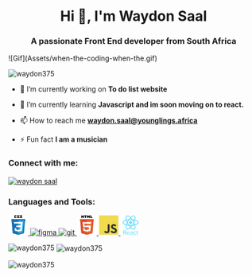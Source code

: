 <h1 align="center">Hi 👋, I'm Waydon Saal</h1>
<h3 align="center">A passionate Front End developer from South Africa</h3>
![Gif](Assets/when-the-coding-when-the.gif)


<p align="left"> <img src="https://komarev.com/ghpvc/?username=waydon375&label=Profile%20views&color=0e75b6&style=flat" alt="waydon375" /> </p>

- 🔭 I’m currently working on **To do list website**

- 🌱 I’m currently learning **Javascript and im soon moving on to react.**

- 📫 How to reach me **waydon.saal@younglings.africa**

- ⚡ Fun fact **I am a musician**

<h3 align="left">Connect with me:</h3>
<p align="left">
<a href="https://linkedin.com/in/waydon saal" target="blank"><img align="center" src="https://raw.githubusercontent.com/rahuldkjain/github-profile-readme-generator/master/src/images/icons/Social/linked-in-alt.svg" alt="waydon saal" height="30" width="40" /></a>
</p>

<h3 align="left">Languages and Tools:</h3>
<p align="left"> <a href="https://www.w3schools.com/css/" target="_blank" rel="noreferrer"> <img src="https://raw.githubusercontent.com/devicons/devicon/master/icons/css3/css3-original-wordmark.svg" alt="css3" width="40" height="40"/> </a> <a href="https://www.figma.com/" target="_blank" rel="noreferrer"> <img src="https://www.vectorlogo.zone/logos/figma/figma-icon.svg" alt="figma" width="40" height="40"/> </a> <a href="https://git-scm.com/" target="_blank" rel="noreferrer"> <img src="https://www.vectorlogo.zone/logos/git-scm/git-scm-icon.svg" alt="git" width="40" height="40"/> </a> <a href="https://www.w3.org/html/" target="_blank" rel="noreferrer"> <img src="https://raw.githubusercontent.com/devicons/devicon/master/icons/html5/html5-original-wordmark.svg" alt="html5" width="40" height="40"/> </a> <a href="https://developer.mozilla.org/en-US/docs/Web/JavaScript" target="_blank" rel="noreferrer"> <img src="https://raw.githubusercontent.com/devicons/devicon/master/icons/javascript/javascript-original.svg" alt="javascript" width="40" height="40"/> </a> <a href="https://reactjs.org/" target="_blank" rel="noreferrer"> <img src="https://raw.githubusercontent.com/devicons/devicon/master/icons/react/react-original-wordmark.svg" alt="react" width="40" height="40"/> </a> </p>

<p><img align="left" src="https://github-readme-stats.vercel.app/api/top-langs?username=waydon375&show_icons=true&locale=en&layout=compact" alt="waydon375" /></p>

<p>&nbsp;<img align="center" src="https://github-readme-stats.vercel.app/api?username=waydon375&show_icons=true&locale=en" alt="waydon375" /></p>

<p><img align="center" src="https://github-readme-streak-stats.herokuapp.com/?user=waydon375&" alt="waydon375" /></p>
